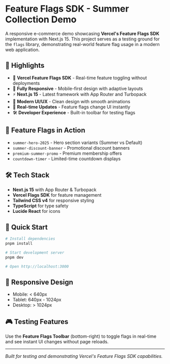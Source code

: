 # Feature Flags SDK - Summer Collection Demo

A responsive e-commerce demo showcasing **Vercel's Feature Flags SDK** implementation with Next.js 15. This project serves as a testing ground for the `flags` library, demonstrating real-world feature flag usage in a modern web application.

## 🎯 Highlights

- 🚀 **Vercel Feature Flags SDK** - Real-time feature toggling without deployments
- 📱 **Fully Responsive** - Mobile-first design with adaptive layouts
- ⚡ **Next.js 15** - Latest framework with App Router and Turbopack
- 🎨 **Modern UI/UX** - Clean design with smooth animations
- 🔄 **Real-time Updates** - Feature flags change UI instantly
- 🛠️ **Developer Experience** - Built-in toolbar for testing flags

## 🚩 Feature Flags in Action

- `summer-hero-2025` - Hero section variants (Summer vs Default)
- `summer-discount-banner` - Promotional discount banners
- `premium-summer-promo` - Premium membership offers
- `countdown-timer` - Limited-time countdown displays

## 🛠️ Tech Stack

- **Next.js 15** with App Router & Turbopack
- **Vercel Flags SDK** for feature management
- **Tailwind CSS v4** for responsive styling
- **TypeScript** for type safety
- **Lucide React** for icons

## 🚀 Quick Start

```bash
# Install dependencies
pnpm install

# Start development server
pnpm dev

# Open http://localhost:3000
```

## 📱 Responsive Design

- Mobile: < 640px
- Tablet: 640px - 1024px
- Desktop: > 1024px

## 🎮 Testing Features

Use the **Feature Flags Toolbar** (bottom-right) to toggle flags in real-time and see instant UI changes without page reloads.

---

_Built for testing and demonstrating Vercel's Feature Flags SDK capabilities._
